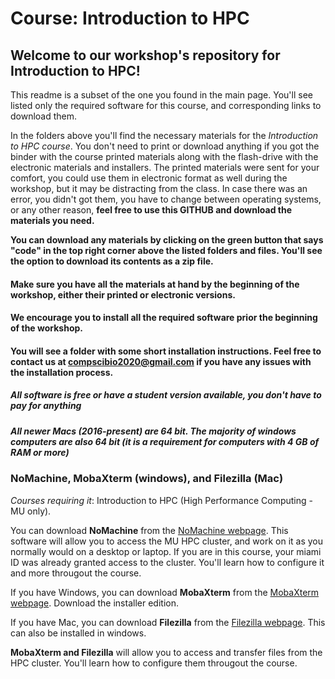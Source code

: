 # Course: Introduction to HPC

## **Welcome to our workshop's repository for Introduction to HPC!**

This readme is a subset of the one you found in the main page. You'll see listed only the required software for this course, and corresponding links to download them.

In the folders above you'll find the necessary materials for the *Introduction to HPC course*. You don't need to print or download anything if you got the binder with the course printed materials along with the flash-drive with the electronic materials and installers. The printed materials were sent for your comfort, you could use them in electronic format as well during the workshop, but it may be distracting from the class. In case there was an error, you didn't got them, you have to change between operating systems, or any other reason, **feel free to use this GITHUB and download the materials you need.**

**You can download any materials by clicking on the green button that says "code" in the top right corner above the listed folders and files. You'll see the option to download its contents as a zip file.**

#### Make sure you have all the materials at hand by the beginning of the workshop, either their printed or electronic versions.
#### We encourage you to install all the required software prior the beginning of the workshop.
#### You will see a folder with some short installation instructions. Feel free to contact us at compscibio2020@gmail.com if you have any issues with the installation process.
##### *All software is free or have a student version available, you don't have to pay for anything*
##### *All newer Macs (2016-present) are 64 bit. The majority of windows computers are also 64 bit (it is a requirement for computers with 4 GB of RAM or more)*

### NoMachine, MobaXterm (windows), and Filezilla (Mac)
*Courses requiring it*: Introduction to HPC (High Performance Computing - MU only).

You can download **NoMachine** from the [NoMachine webpage](https://www.nomachine.com/). This software will allow you to access the MU HPC cluster, and work on it as you normally would on a desktop or laptop. If you are in this course, your miami ID was already granted access to the cluster. You'll learn how to configure it and more througout the course.

If you have Windows, you can download **MobaXterm** from the [MobaXterm webpage](https://mobaxterm.mobatek.net/download-home-edition.html). Download the installer edition.

If you have Mac, you can download **Filezilla** from the [Filezilla webpage](https://filezilla-project.org/download.php?platform=osx). This can also be installed in windows.

**MobaXterm and Filezilla** will allow you to access and transfer files from the HPC cluster. You'll learn how to configure them througout the course.
